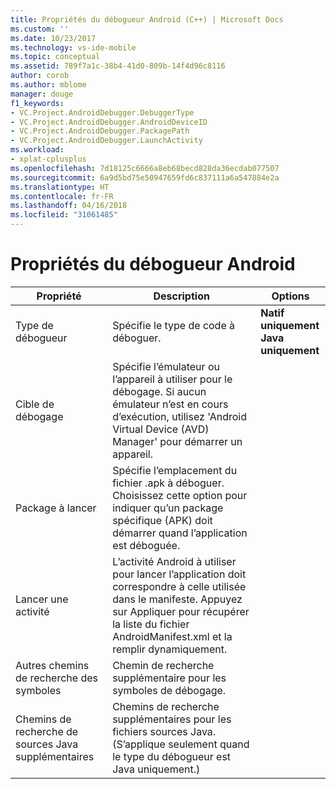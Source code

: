```yaml
---
title: Propriétés du débogueur Android (C++) | Microsoft Docs
ms.custom: ''
ms.date: 10/23/2017
ms.technology: vs-ide-mobile
ms.topic: conceptual
ms.assetid: 789f7a1c-38b4-41d0-809b-14f4d96c8116
author: corob
ms.author: mblome
manager: douge
f1_keywords:
- VC.Project.AndroidDebugger.DebuggerType
- VC.Project.AndroidDebugger.AndroidDeviceID
- VC.Project.AndroidDebugger.PackagePath
- VC.Project.AndroidDebugger.LaunchActivity
ms.workload:
- xplat-cplusplus
ms.openlocfilehash: 7d18125c6666a8eb68becd828da36ecdab077507
ms.sourcegitcommit: 6a9d5bd75e50947659fd6c837111a6a547884e2a
ms.translationtype: HT
ms.contentlocale: fr-FR
ms.lasthandoff: 04/16/2018
ms.locfileid: "31061485"
---
```

# <a name="android-debugger-properties"></a>Propriétés du débogueur Android

Propriété | Description | Options
--- | ---| ---
Type de débogueur | Spécifie le type de code à déboguer. | **Natif uniquement**<br>**Java uniquement**<br>
Cible de débogage | Spécifie l’émulateur ou l’appareil à utiliser pour le débogage. Si aucun émulateur n’est en cours d’exécution, utilisez 'Android Virtual Device (AVD) Manager' pour démarrer un appareil.
Package à lancer | Spécifie l’emplacement du fichier .apk à déboguer. Choisissez cette option pour indiquer qu’un package spécifique (APK) doit démarrer quand l’application est déboguée.
Lancer une activité | L’activité Android à utiliser pour lancer l’application doit correspondre à celle utilisée dans le manifeste. Appuyez sur Appliquer pour récupérer la liste du fichier AndroidManifest.xml et la remplir dynamiquement.
Autres chemins de recherche des symboles | Chemin de recherche supplémentaire pour les symboles de débogage.
Chemins de recherche de sources Java supplémentaires | Chemins de recherche supplémentaires pour les fichiers sources Java. (S’applique seulement quand le type du débogueur est Java uniquement.)
